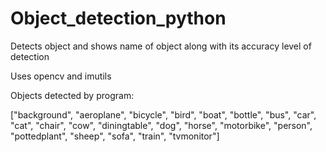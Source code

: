 # Object_detection_python
Detects object and shows name of object along with its accuracy level of detection

Uses opencv and imutils

Objects detected by program:

["background", "aeroplane", "bicycle", "bird", "boat",
	"bottle", "bus", "car", "cat", "chair", "cow", "diningtable",
	"dog", "horse", "motorbike", "person", "pottedplant", "sheep",
	"sofa", "train", "tvmonitor"]

 
